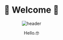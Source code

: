 <div align=center> 

# 🌼 Welcome 🌼

![header](https://capsule-render.vercel.app/api?type=Cylinder&color=778777&height=300&section=header&text=YejinGit&fontSize=90&fontColor=4f5c4f)

Hello.🤓<br/>
